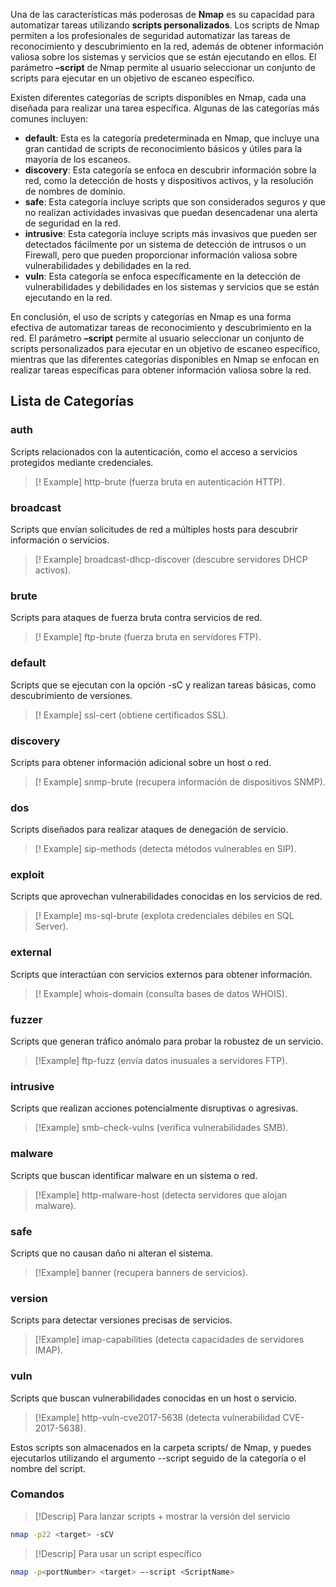 Una de las características más poderosas de **Nmap** es su capacidad para automatizar tareas utilizando **scripts personalizados**. Los scripts de Nmap permiten a los profesionales  de seguridad automatizar las tareas de reconocimiento y descubrimiento en la red, además de obtener información valiosa sobre los sistemas y servicios que se están ejecutando en ellos. El parámetro **–script** de Nmap permite al usuario seleccionar un conjunto de scripts para ejecutar en un objetivo de escaneo específico.

Existen diferentes categorías de scripts disponibles en Nmap, cada una diseñada para realizar una tarea específica. Algunas de las categorías más comunes incluyen:

- **default**: Esta es la categoría predeterminada en Nmap, que incluye una gran cantidad de scripts de reconocimiento básicos y útiles para la mayoría de los escaneos.
- **discovery**: Esta categoría se enfoca en descubrir información sobre la red, como la detección de hosts y dispositivos activos, y la resolución de nombres de dominio.
- **safe**: Esta categoría incluye scripts que son considerados seguros y que no realizan actividades invasivas que puedan desencadenar una alerta de seguridad en la red.
- **intrusive**: Esta categoría incluye scripts más invasivos que pueden ser detectados fácilmente por un sistema de detección de intrusos o un Firewall, pero que pueden proporcionar información valiosa sobre vulnerabilidades y debilidades en la red.
- **vuln**: Esta categoría se enfoca específicamente en la detección de vulnerabilidades y debilidades en los sistemas y servicios que se están ejecutando en la red.

En conclusión, el uso de scripts y categorías en Nmap es una forma efectiva de automatizar tareas de reconocimiento y descubrimiento en la red. El parámetro **–script** permite al usuario seleccionar un conjunto de scripts personalizados para ejecutar en un objetivo de escaneo específico, mientras que las diferentes categorías disponibles en Nmap se enfocan en realizar tareas específicas para obtener información valiosa sobre la red.

## Lista de Categorías 

### auth

 Scripts relacionados con la autenticación, como el acceso a servicios protegidos mediante credenciales.

>[! Example]
>http-brute (fuerza bruta en autenticación HTTP).

### broadcast

Scripts que envían solicitudes de red a múltiples hosts para descubrir información o servicios.

>[! Example]
>broadcast-dhcp-discover (descubre servidores DHCP activos).

### brute

Scripts para ataques de fuerza bruta contra servicios de red.

>[! Example]
>ftp-brute (fuerza bruta en servidores FTP).

### default

Scripts que se ejecutan con la opción -sC y realizan tareas básicas, como descubrimiento de versiones.

>[! Example]
>ssl-cert (obtiene certificados SSL).

### discovery

Scripts para obtener información adicional sobre un host o red.

 >[! Example]
 >snmp-brute (recupera información de dispositivos SNMP).

### dos

Scripts diseñados para realizar ataques de denegación de servicio.

>[! Example]
>sip-methods (detecta métodos vulnerables en SIP).

### exploit

Scripts que aprovechan vulnerabilidades conocidas en los servicios de red.

>[! Example]
ms-sql-brute (explota credenciales débiles en SQL Server).

### external

Scripts que interactúan con servicios externos para obtener información.

>[! Example]
>whois-domain (consulta bases de datos WHOIS).

### fuzzer

Scripts que generan tráfico anómalo para probar la robustez de un servicio.

> [!Example]
>ftp-fuzz (envía datos inusuales a servidores FTP).

### intrusive

Scripts que realizan acciones potencialmente disruptivas o agresivas.

> [!Example]
>smb-check-vulns (verifica vulnerabilidades SMB).

### malware

Scripts que buscan identificar malware en un sistema o red.

> [!Example]
>http-malware-host (detecta servidores que alojan malware).

### safe

Scripts que no causan daño ni alteran el sistema.

> [!Example]
>banner (recupera banners de servicios).

### version

Scripts para detectar versiones precisas de servicios.

> [!Example]
>imap-capabilities (detecta capacidades de servidores IMAP).

### vuln

Scripts que buscan vulnerabilidades conocidas en un host o servicio.

> [!Example]
>http-vuln-cve2017-5638 (detecta vulnerabilidad CVE-2017-5638).

  

Estos scripts son almacenados en la carpeta scripts/ de Nmap, y puedes ejecutarlos utilizando el argumento --script seguido de la categoría o el nombre del script.

### Comandos 
> [!Descrip]
> Para lanzar scripts + mostrar la versión del servicio
```bash
nmap -p22 <target> -sCV
```


> [!Descrip]
> Para usar un script específico 

```bash
nmap -p<portNumber> <target> —-script <ScriptName>
```
